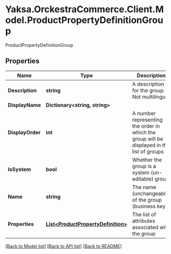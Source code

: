 # Yaksa.OrckestraCommerce.Client.Model.ProductPropertyDefinitionGroup
ProductPropertyDefinitionGroup

## Properties

Name | Type | Description | Notes
------------ | ------------- | ------------- | -------------
**Description** | **string** | A description for the group. Not multilingual | [optional] 
**DisplayName** | **Dictionary&lt;string, string&gt;** |  | [optional] 
**DisplayOrder** | **int** | A number representing the order in which the group will be displayed in the list of groups | [optional] 
**IsSystem** | **bool** | Whether the group is a system (un-editable) group | [optional] 
**Name** | **string** | The name (unchangeable) of the group (business key) | [optional] 
**Properties** | [**List&lt;ProductPropertyDefinition&gt;**](ProductPropertyDefinition.md) | The list of attributes associated with the group | [optional] 

[[Back to Model list]](../README.md#documentation-for-models) [[Back to API list]](../README.md#documentation-for-api-endpoints) [[Back to README]](../README.md)

